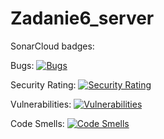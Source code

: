 # Zadanie6_server

SonarCloud badges:  

Bugs: [![Bugs](https://sonarcloud.io/api/project_badges/measure?project=dominikaglow_Zadanie6_server&metric=bugs)](https://sonarcloud.io/summary/new_code?id=dominikaglow_Zadanie6_server)  

Security Rating: [![Security Rating](https://sonarcloud.io/api/project_badges/measure?project=dominikaglow_Zadanie6_server&metric=security_rating)](https://sonarcloud.io/summary/new_code?id=dominikaglow_Zadanie6_server)  

Vulnerabilities: [![Vulnerabilities](https://sonarcloud.io/api/project_badges/measure?project=dominikaglow_Zadanie6_server&metric=vulnerabilities)](https://sonarcloud.io/summary/new_code?id=dominikaglow_Zadanie6_server)  

Code Smells: [![Code Smells](https://sonarcloud.io/api/project_badges/measure?project=dominikaglow_Zadanie6_server&metric=code_smells)](https://sonarcloud.io/summary/new_code?id=dominikaglow_Zadanie6_server)  